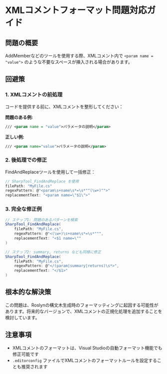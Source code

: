 # XMLコメントフォーマット問題対応ガイド

## 問題の概要

AddMemberなどのツールを使用する際、XMLコメント内で `<param name = "value">` のような不要なスペースが挿入される場合があります。

## 回避策

### 1. XMLコメントの前処理

コードを提供する前に、XMLコメントを整形してください：

**問題のある例:**
```xml
/// <param name = "value">パラメータの説明</param>
```

**正しい例:**
```xml
/// <param name="value">パラメータの説明</param>
```

### 2. 後処理での修正

FindAndReplaceツールを使用して一括修正：

```csharp
// SharpTool_FindAndReplace を使用
filePath: "MyFile.cs"
regexPattern: @"<param\s+name\s*=\s*""(\w+)"">"
replacementText: "<param name=\"$1\">"
```

### 3. 完全な修正例

```csharp
// ステップ1: 問題のあるパターンを検索
SharpTool_FindAndReplace(
    filePath: "MyFile.cs",
    regexPattern: @"<(\w+)\s+name\s*=\s*""",
    replacementText: "<$1 name=\""
)

// ステップ2: summary, returns なども同様に修正
SharpTool_FindAndReplace(
    filePath: "MyFile.cs",
    regexPattern: @"</(param|summary|returns)\s*>",
    replacementText: "</$1>"
)
```

## 根本的な解決策

この問題は、Roslynの構文木生成時のフォーマッティングに起因する可能性があります。将来的なバージョンで、XMLコメントの正規化処理を追加することを検討しています。

## 注意事項

- XMLコメントのフォーマットは、Visual Studioの自動フォーマット機能でも修正可能です
- `.editorconfig` ファイルでXMLコメントのフォーマットルールを設定することも推奨されます